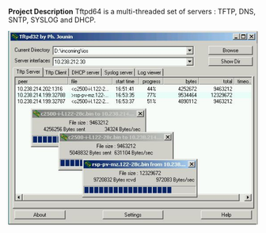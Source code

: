 **Project Description**
Tftpd64 is a multi-threaded set of servers : TFTP, DNS, SNTP, SYSLOG and DHCP.

![](Home_it_works.jpg)